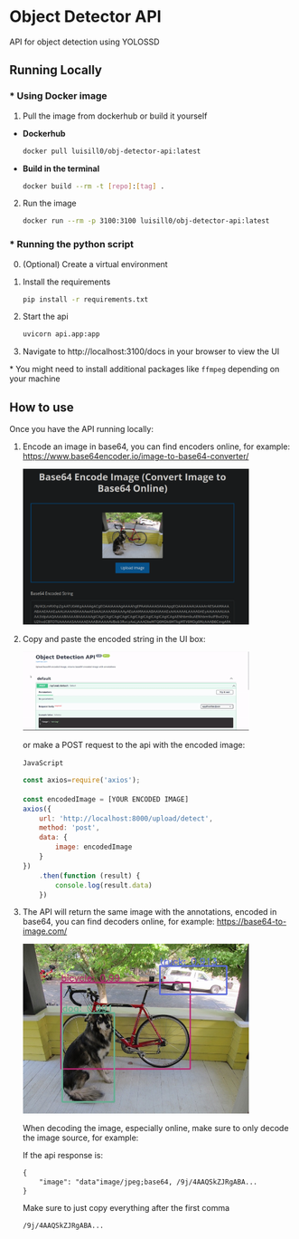 # Object Detector API

API for object detection using YOLOSSD

## Running Locally

### * Using Docker image

1. Pull the image from dockerhub or build it yourself

* **Dockerhub**
    ```bash
    docker pull luisill0/obj-detector-api:latest
    ```

* **Build in the terminal**
    ```bash
    docker build --rm -t [repo]:[tag] .
    ```

2. Run the image
    ```bash
    docker run --rm -p 3100:3100 luisill0/obj-detector-api:latest
    ```


### * Running the python script

0. (Optional) Create a virtual environment

1. Install the requirements

    ```bash
    pip install -r requirements.txt
    ```

2. Start the api
    ```bash
    uvicorn api.app:app
    ```

3. Navigate to http://localhost:3100/docs in your browser to view the UI

\* You might need to install additional packages like `ffmpeg` depending on your machine

## How to use
Once you have the API running locally:

1. Encode an image in base64, you can find encoders online, for example: https://www.base64encoder.io/image-to-base64-converter/

    <img src='images/encodeImage.png' width=400px/>

2. Copy and paste the encoded string in the UI box:

    <img src='images/uploadImage.gif' width=400px />

    or make a POST request to the api with the encoded image:

    ```JavaScript```
    ```js
    const axios=require('axios');

    const encodedImage = [YOUR ENCODED IMAGE]
    axios({
        url: 'http://localhost:8000/upload/detect',
        method: 'post',
        data: {
            image: encodedImage
        }
    })
        .then(function (result) {
            console.log(result.data)
        })
    ```

3. The API will return the same image with the annotations, encoded in base64, you can find decoders online, for example: https://base64-to-image.com/
    
    <img src='images/annotatedImage.jpeg' width=400px />

    When decoding the image, especially online, make sure to only decode the image source, for example:

    If the api response is:
    ```
    {
        "image": "data"image/jpeg;base64, /9j/4AAQSkZJRgABA...
    }
    ```

    Make sure to just copy everything after the first comma
    ```
    /9j/4AAQSkZJRgABA...
    ```
